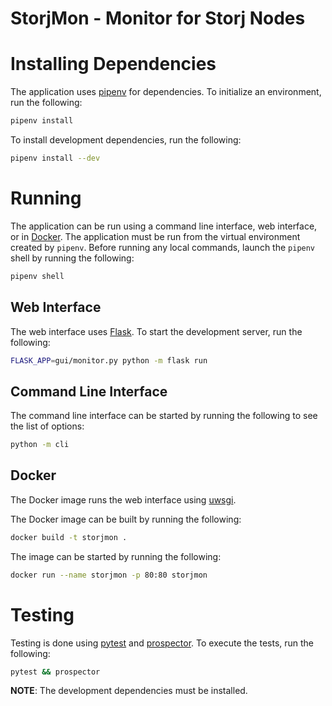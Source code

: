 # StorjMon - Monitor for Storj Nodes

# Installing Dependencies
The application uses [pipenv](https://pipenv.readthedocs.io/en/latest/) for dependencies. To initialize an environment, run the following:
```sh
pipenv install
```
To install development dependencies, run the following:
```sh
pipenv install --dev
```
# Running
The application can be run using a command line interface, web interface, or in [Docker](https://www.docker.com/). The application must be run from the virtual environment created by `pipenv`. Before running any local commands, launch the `pipenv` shell by running the following:
```sh
pipenv shell
```
## Web Interface
The web interface uses [Flask](http://flask.pocoo.org/). To start the development server, run the following:
```sh
FLASK_APP=gui/monitor.py python -m flask run
```
## Command Line Interface
The command line interface can be started by running the following to see the list of options:
```sh
python -m cli
```
## Docker
The Docker image runs the web interface using [uwsgi](https://uwsgi-docs.readthedocs.io/en/latest/).

The Docker image can be built by running the following:
```sh
docker build -t storjmon .
```
The image can be started by running the following:
```sh
docker run --name storjmon -p 80:80 storjmon
```
# Testing
Testing is done using [pytest](https://docs.pytest.org/en/latest/) and [prospector](https://prospector.landscape.io/en/master/). To execute the tests, run the following:
```sh
pytest && prospector
```
**NOTE**: The development dependencies must be installed.
